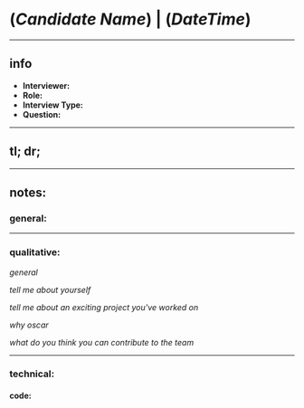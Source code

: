 (*Candidate Name*) | (*DateTime*)
===============================================
-----------
## info
+ **Interviewer:**
+ **Role:**
+ **Interview Type:**
+ **Question:**

-----------

## tl; dr;




------------
## notes:

### general:


---

### qualitative:

*general*


*tell me about yourself*


*tell me about an exciting project you've worked on*


*why oscar*


*what do you think you can contribute to the team*

---


### technical:




#### code:




